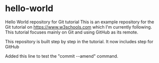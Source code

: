 # hello-world
Hello World repository for Git tutorial
This is an example repository for the Git tutorial on https://www.w3schools.com which I'm currently following.
This tutorial focuses mainly on Git and using GitHub as its remote.

This repository is built step by step in the tutorial.
It now includes step for GitHub

Added this line to test the "commit --amend" command.